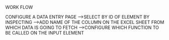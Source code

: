 WORK FLOW


CONFIGURE A DATA ENTRY PAGE
 -->SELECT BY ID OF ELEMENT BY INSPECTING
 -->ADD NAME OF THE COLUMN ON THE EXCEL SHEET FROM WHICH DATA IS GOING TO FETCH
 -->CONFIGURE WHICH FUNCTION TO BE CALLED ON THE INPUT ELEMENT

